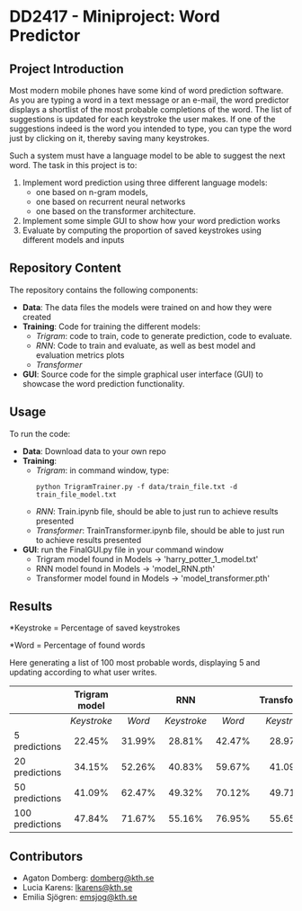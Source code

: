 # DD2417 - Miniproject: Word Predictor

## Project Introduction
Most modern mobile phones have some kind of word prediction software. As you are typing a word in a text message or an e-mail, the word predictor displays a shortlist of the most probable completions of the word. The list of suggestions is updated for each keystroke the user makes. If one of the suggestions indeed is the word you intended to type, you can type the word just by clicking on it, thereby saving many keystrokes.

Such a system must have a language model to be able to suggest the next word. The task in
this project is to:
1. Implement word prediction using three different language models:
    - one based on n-gram models, 
    - one based on recurrent neural networks
    - one based on the transformer architecture.
2. Implement some simple GUI to show how your word prediction works
3. Evaluate by computing the proportion of saved keystrokes using different models and inputs

## Repository Content
The repository contains the following components:
- **Data**: The data files the models were trained on and how they were created
- **Training**: Code for training the different models:
    - _Trigram_: code to train, code to generate prediction, code to evaluate. 
    - _RNN_: Code to train and evaluate, as well as best model and evaluation metrics plots
    - _Transformer_
- **GUI**: Source code for the simple graphical user interface (GUI) to showcase the word prediction functionality.


## Usage
To run the code:
- **Data**: Download data to your own repo
- **Training**: 
    - _Trigram_: in command window, type:
      ```console
      python TrigramTrainer.py -f data/train_file.txt -d train_file_model.txt
      ```
    - _RNN_: Train.ipynb file, should be able to just run to achieve results presented 
    - _Transformer_: TrainTransformer.ipynb file, should be able to just run to achieve results presented 
- **GUI**: run the FinalGUI.py file in your command window
    - Trigram model found in Models -> 'harry_potter_1_model.txt'
    - RNN model found in Models -> 'model_RNN.pth'
    - Transformer model found in Models -> 'model_transformer.pth'

## Results
*Keystroke = Percentage of saved keystrokes

*Word = Percentage of found words

Here generating a list of 100 most probable words, displaying 5 and updating according to what user writes.


|             | **Trigram model** |                | **RNN**        |                | **Transformer** |                |
|-------------|:-----------------:|:--------------:|:--------------:|:--------------:|:---------------:|:--------------:|
|             |    *Keystroke*    |    *Word*      |    *Keystroke* |    *Word*      |    *Keystroke* |    *Word*      |
| 5 predictions |      22.45%       |     31.99%     |      28.81%    |     42.47%     |      28.97%     |     42.87%     |
| 20 predictions |     34.15%        |     52.26%     |      40.83%    |     59.67%     |      41.09%     |     60.94%     |
| 50 predictions |     41.09%        |     62.47%     |      49.32%    |     70.12%     |      49.71%     |     71.47%     |
| 100 predictions|     47.84%        |     71.67%     |      55.16%    |     76.95%     |      55.65%     |     78.09%     |



## Contributors
- Agaton Domberg: domberg@kth.se
- Lucia Karens: lkarens@kth.se
- Emilia Sjögren: emsjog@kth.se
